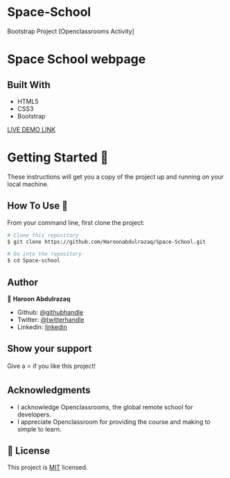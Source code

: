 # Space-School
Bootstrap Project [Openclassrooms Activity]
# Space School webpage
 
## Built With

- HTML5
- CSS3
- Bootstrap

[LIVE DEMO LINK](https://haroonabdulrazaq.github.io/Space-School/)

# Getting Started 🚀

These instructions will get you a copy of the project up and running on your local machine.

## How To Use 🔧

From your command line, first clone the project:  

```bash
# Clone this repository
$ git clone https://github.com/Haroonabdulrazaq/Space-School.git

# Go into the repository
$ cd Space-school

```

## Author

👤 **Haroon Abdulrazaq**

- Github: [@githubhandle](https://github.com/Haroonabdulrazaq)
- Twitter: [@twitterhandle](https://twitter.com/hanq_o)
- Linkedin: [linkedin](https://www.linkedin.com/in/haroon-abdulrazaq-817906100/)

## Show your support

Give a ⭐️ if you like this project!

## Acknowledgments

- I acknowledge Openclassrooms, the global remote school for developers.
- I appreciate Openclassroom for providing the course and making to simple to learn.

## 📝 License

This project is [MIT](lic.url) licensed.
